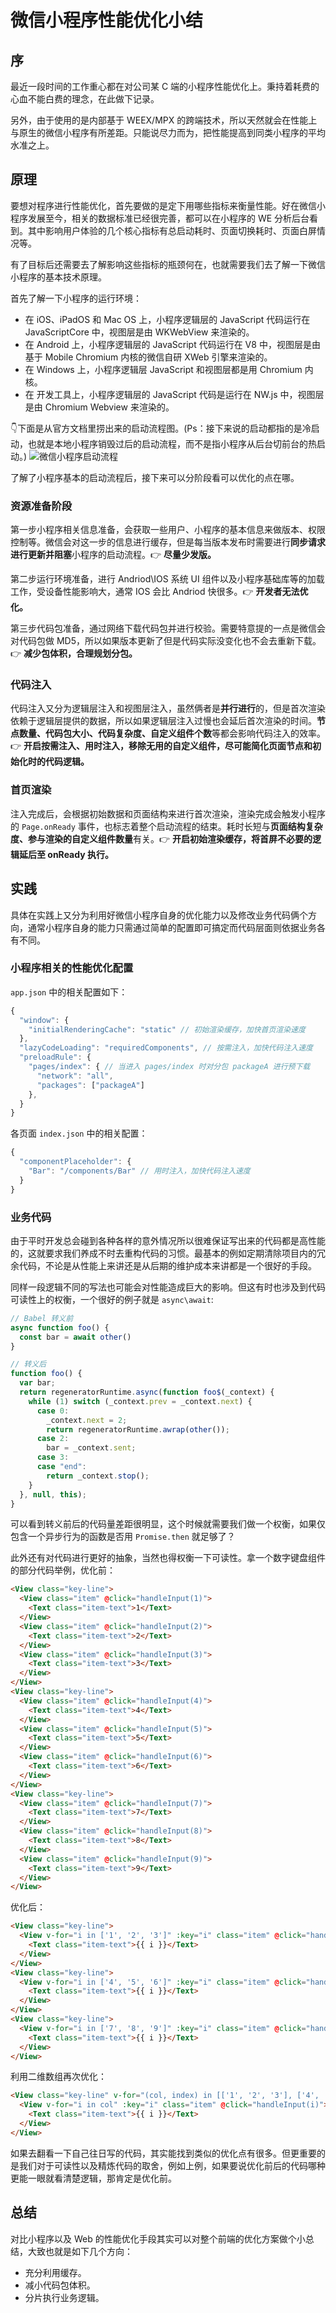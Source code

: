 # 微信小程序性能优化小结

## 序
最近一段时间的工作重心都在对公司某 C 端的小程序性能优化上。秉持着耗费的心血不能白费的理念，在此做下记录。  

另外，由于使用的是内部基于 WEEX/MPX 的跨端技术，所以天然就会在性能上与原生的微信小程序有所差距。只能说尽力而为，把性能提高到同类小程序的平均水准之上。

## 原理
要想对程序进行性能优化，首先要做的是定下用哪些指标来衡量性能。好在微信小程序发展至今，相关的数据标准已经很完善，都可以在小程序的 WE 分析后台看到。其中影响用户体验的几个核心指标有总启动耗时、页面切换耗时、页面白屏情况等。  

有了目标后还需要去了解影响这些指标的瓶颈何在，也就需要我们去了解一下微信小程序的基本技术原理。  

首先了解一下小程序的运行环境：
* 在 iOS、iPadOS 和 Mac OS 上，小程序逻辑层的 JavaScript 代码运行在 JavaScriptCore 中，视图层是由 WKWebView 来渲染的。
* 在 Android 上，小程序逻辑层的 JavaScript 代码运行在 V8 中，视图层是由基于 Mobile Chromium 内核的微信自研 XWeb 引擎来渲染的。
* 在 Windows 上，小程序逻辑层 JavaScript 和视图层都是用 Chromium 内核。
* 在 开发工具上，小程序逻辑层的 JavaScript 代码是运行在 NW.js 中，视图层是由 Chromium Webview 来渲染的。

👇下面是从官方文档里捞出来的启动流程图。(Ps：接下来说的启动都指的是冷启动，也就是本地小程序销毁过后的启动流程，而不是指小程序从后台切前台的热启动。)
![微信小程序启动流程](https://res.wx.qq.com/wxdoc/dist/assets/img/launch-1.0a7b0904.svg)

了解了小程序基本的启动流程后，接下来可以分阶段看可以优化的点在哪。

### 资源准备阶段
第一步小程序相关信息准备，会获取一些用户、小程序的基本信息来做版本、权限控制等。微信会对这一步的信息进行缓存，但是每当版本发布时需要进行**同步请求进行更新并阻塞**小程序的启动流程。👉 **尽量少发版。** 

第二步运行环境准备，进行 Andriod\IOS 系统 UI 组件以及小程序基础库等的加载工作，受设备性能影响大，通常 IOS 会比 Andriod 快很多。👉 **开发者无法优化。**  

第三步代码包准备，通过网络下载代码包并进行校验。需要特意提的一点是微信会对代码包做 MD5，所以如果版本更新了但是代码实际没变化也不会去重新下载。👉 **减少包体积，合理规划分包。**  

### 代码注入
代码注入又分为逻辑层注入和视图层注入，虽然俩者是**并行进行**的，但是首次渲染依赖于逻辑层提供的数据，所以如果逻辑层注入过慢也会延后首次渲染的时间。**节点数量、代码包大小、代码复杂度、自定义组件个数**等都会影响代码注入的效率。👉 **开启按需注入、用时注入，移除无用的自定义组件，尽可能简化页面节点和初始化时的代码逻辑。**  

### 首页渲染
注入完成后，会根据初始数据和页面结构来进行首次渲染，渲染完成会触发小程序的 `Page.onReady` 事件，也标志着整个启动流程的结束。耗时长短与**页面结构复杂度、参与渲染的自定义组件数量**有关。👉 **开启初始渲染缓存，将首屏不必要的逻辑延后至 onReady 执行。**  

## 实践
具体在实践上又分为利用好微信小程序自身的优化能力以及修改业务代码俩个方向，通常小程序自身的能力只需通过简单的配置即可搞定而代码层面则依据业务各有不同。

### 小程序相关的性能优化配置
`app.json` 中的相关配置如下：
```js
{
  "window": {
    "initialRenderingCache": "static" // 初始渲染缓存，加快首页渲染速度
  },
  "lazyCodeLoading": "requiredComponents", // 按需注入，加快代码注入速度
  "preloadRule": {
    "pages/index": { // 当进入 pages/index 时对分包 packageA 进行预下载
      "network": "all",
      "packages": ["packageA"]
    },
  }
}
```
各页面 `index.json` 中的相关配置：
```js
{
  "componentPlaceholder": {
    "Bar": "/components/Bar" // 用时注入，加快代码注入速度
  } 
}
```

### 业务代码
由于平时开发总会碰到各种各样的意外情况所以很难保证写出来的代码都是高性能的，这就要求我们养成不时去重构代码的习惯。最基本的例如定期清除项目内的冗余代码，不论是从性能上来讲还是从后期的维护成本来讲都是一个很好的手段。  

同样一段逻辑不同的写法也可能会对性能造成巨大的影响。但这有时也涉及到代码可读性上的权衡，一个很好的例子就是 `async\await`:
```js
// Babel 转义前
async function foo() {
  const bar = await other()
}

// 转义后
function foo() {
  var bar;
  return regeneratorRuntime.async(function foo$(_context) {
    while (1) switch (_context.prev = _context.next) {
      case 0:
        _context.next = 2;
        return regeneratorRuntime.awrap(other());
      case 2:
        bar = _context.sent;
      case 3:
      case "end":
        return _context.stop();
    }
  }, null, this);
}
```
可以看到转义前后的代码量差距很明显，这个时候就需要我们做一个权衡，如果仅包含一个异步行为的函数是否用 `Promise.then` 就足够了？  

此外还有对代码进行更好的抽象，当然也得权衡一下可读性。拿一个数字键盘组件的部分代码举例，优化前：
```html
<View class="key-line">
  <View class="item" @click="handleInput(1)">
    <Text class="item-text">1</Text>
  </View>
  <View class="item" @click="handleInput(2)">
    <Text class="item-text">2</Text>
  </View>
  <View class="item" @click="handleInput(3)">
    <Text class="item-text">3</Text>
  </View>
</View>
<View class="key-line">
  <View class="item" @click="handleInput(4)">
    <Text class="item-text">4</Text>
  </View>
  <View class="item" @click="handleInput(5)">
    <Text class="item-text">5</Text>
  </View>
  <View class="item" @click="handleInput(6)">
    <Text class="item-text">6</Text>
  </View>
</View>
<View class="key-line">
  <View class="item" @click="handleInput(7)">
    <Text class="item-text">7</Text>
  </View>
  <View class="item" @click="handleInput(8)">
    <Text class="item-text">8</Text>
  </View>
  <View class="item" @click="handleInput(9)">
    <Text class="item-text">9</Text>
  </View>
</View>
```
优化后：
```html
<View class="key-line">
  <View v-for="i in ['1', '2', '3']" :key="i" class="item" @click="handleInput(i)">
    <Text class="item-text">{{ i }}</Text>
  </View>
</View>
<View class="key-line">
  <View v-for="i in ['4', '5', '6']" :key="i" class="item" @click="handleInput(i)">
    <Text class="item-text">{{ i }}</Text>
  </View>
</View>
<View class="key-line">
  <View v-for="i in ['7', '8', '9']" :key="i" class="item" @click="handleInput(i)">
    <Text class="item-text">{{ i }}</Text>
  </View>
</View>
```
利用二维数组再次优化：
```html
<View class="key-line" v-for="(col, index) in [['1', '2', '3'], ['4', '5', '6'], ['7', '8', '9']]" :key="index">
  <View v-for="i in col" :key="i" class="item" @click="handleInput(i)">
    <Text class="item-text">{{ i }}</Text>
  </View>
</View>
```

如果去翻看一下自己往日写的代码，其实能找到类似的优化点有很多。但更重要的是我们对于可读性以及精炼代码的取舍，例如上例，如果要说优化前后的代码哪种更能一眼就看清楚逻辑，那肯定是优化前。

## 总结
对比小程序以及 Web 的性能优化手段其实可以对整个前端的优化方案做个小总结，大致也就是如下几个方向：
* 充分利用缓存。
* 减小代码包体积。
* 分片执行业务逻辑。